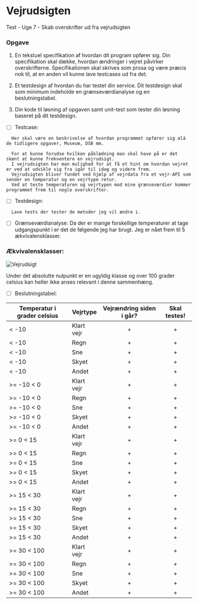 # Vejrudsigten
Test - Uge 7 - Skab overskrifter ud fra vejrudsigten

### Opgave

1. En tekstuel specifikation af hvordan dit program opfører sig. Din specifikation skal dække, hvordan ændringer i vejret påvirker overskrifterne. Specifikationen skal skrives som prosa og være præcis nok til, at en anden vil kunne lave testcases ud fra det.

2. Et testdesign af hvordan du har testet din service. Dit testdesign skal som minimum indeholde en grænseværdianalyse og en beslutningstabel.

3. Din kode til løsning af opgaven samt unit-test som tester din løsning baseret på dit testdesign.

- [ ] Testcase:
```
  Her skal være en beskrivelse af hvordan programmet opfører sig alá de tidligere opgaver, Museum, DSB mm.
  
  For at kunne forudse hvilken påklædning man skal have på er det skønt at kunne frekventere en vejrudsigt. 
  I vejrudsigten har man mulighed for at få et hint om hvordan vejret er ved at udvikle sig fra igår til idag og videre frem.
  Vejrudsigten bliver fundet ved hjælp af vejrdata fra et vejr-API som sender en temperatur og en vejrtype retur.
  Ved at teste temperaturen og vejrtypen mod mine grænseværdier kommer programmet frem til nogle overskrifter.
```

- [ ] Testdesign:
```
  Lave tests der tester de metoder jeg vil ændre i.
```

- [ ] Grænseværdianalyse:
  Da der er mange forskellige temperaturer at tage udgangspunkt i er det de følgende jeg har brugt.
  Jeg er nået frem til 5 ækvivalensklasser.

### Ækvivalensklasser:
  
![Vejrudsigt](https://user-images.githubusercontent.com/38835602/138444769-dc8b47db-50bc-47c0-ae42-a7a926676aa4.jpg)

Under det absolutte nulpunkt er en ugyldig klasse og over 100 grader celsius kan heller ikke anses relevant i denne sammenhæng.


- [ ] Beslutningstabel:

| Temperatur i grader celsius  | Vejrtype | Vejrændring siden i går? | Skal testes! |
| ------------- | ------------- | :---: | :---:|
| < -10  | Klart vejr  | + | + |
| < -10  | Regn | + | + |
| < -10  | Sne  | + | + |
| < -10  | Skyet  | + | + |
| < -10  | Andet  | + | + |
| >= -10 < 0  | Klart vejr  | + | + |
| >= -10 < 0  | Regn  | + | + |
| >= -10 < 0  | Sne  | + | + |
| >= -10 < 0  | Skyet  | + | + |
| >= -10 < 0  | Andet  | + | + |
| >= 0 < 15  | Klart vejr  | + | + |
| >= 0 < 15  | Regn  | + | + |
| >= 0 < 15  | Sne  | + | + |
| >= 0 < 15  | Skyet  | + | + |
| >= 0 < 15  | Andet  | + | + |
| >= 15 < 30  | Klart vejr  | + | + |
| >= 15 < 30  | Regn  | + | + |
| >= 15 < 30  | Sne  | + | + |
| >= 15 < 30  | Skyet  | + | + |
| >= 15 < 30  | Andet  | + | + |
| >= 30 < 100  | Klart vejr  | + | + |
| >= 30 < 100  | Regn  | + | + |
| >= 30 < 100  | Sne  | + | + |
| >= 30 < 100  | Skyet  | + | + |
| >= 30 < 100  | Andet  | + | + |
